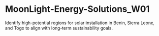 # MoonLight-Energy-Solutions_W01
Identify high-potential regions for solar installation in Benin, Sierra Leone, and Togo to align with long-term sustainability goals.
